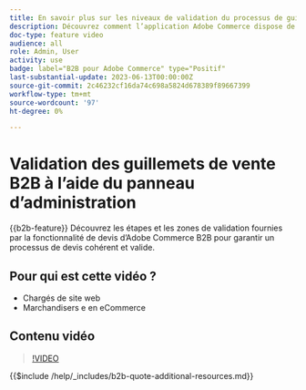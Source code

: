 ```yaml
---
title: En savoir plus sur les niveaux de validation du processus de guillemet B2B depuis le panneau d’administration
description: Découvrez comment l’application Adobe Commerce dispose de processus de validation stricts.  Ce tutoriel vidéo présente le processus de validation à partir du panneau d’administration d’Adobe Commerce afin de s’assurer que la procédure de citation est valide et cohérente.
doc-type: feature video
audience: all
role: Admin, User
activity: use
badge: label="B2B pour Adobe Commerce" type="Positif"
last-substantial-update: 2023-06-13T00:00:00Z
source-git-commit: 2c46232cf16da74c698a5824d678389f89667399
workflow-type: tm+mt
source-wordcount: '97'
ht-degree: 0%

---
```


# Validation des guillemets de vente B2B à l’aide du panneau d’administration

{{b2b-feature}}
Découvrez les étapes et les zones de validation fournies par la fonctionnalité de devis d’Adobe Commerce B2B pour garantir un processus de devis cohérent et valide.

## Pour qui est cette vidéo ?

- Chargés de site web
- Marchandisers e en eCommerce

## Contenu vidéo

>[!VIDEO](https://video.tv.adobe.com/v/3420413?learn=on)

{{$include /help/_includes/b2b-quote-additional-resources.md}}
